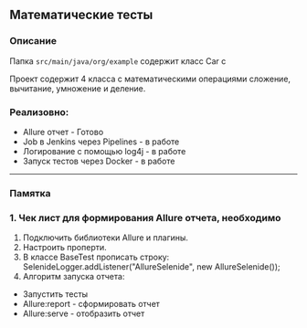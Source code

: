 ## Математические тесты

### Описание 
Папка `src/main/java/org/example` содержит класс Car c 

Проект содержит 4 класса с математическими операциями сложение, вычитание, умножение и деление.

### Реализовно:
- Allure отчет - Готово
- Job в Jenkins через Pipelines - в работе
- Логирование с помощью log4j - в работе
- Запуск тестов через Docker - в работе
__________________________________________________________
### Памятка
### 1. Чек лист для формирования Allure отчета, необходимо
1. Подключить библиотеки Allure и плагины.
2. Настроить проперти. 
3. В классе BaseTest прописать строку: SelenideLogger.addListener("AllureSelenide", new AllureSelenide()); 
4. Алгоритм запуска отчета:
- Запустить тесты
- Allure:report - сформировать отчет
- Allure:serve - отобразить отчет